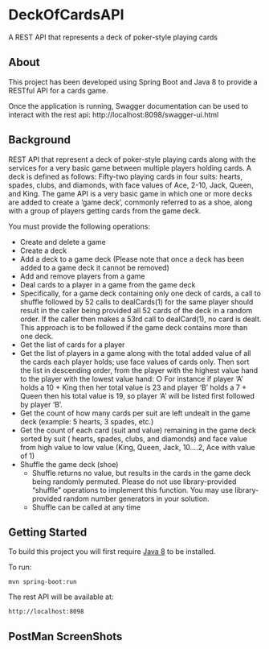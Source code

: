 # DeckOfCardsAPI
A REST API that represents a deck of poker-style playing cards

## About
This project has been developed using Spring Boot and Java 8 to provide a RESTful API for a cards game.

Once the application is running, Swagger documentation can be used to interact with the rest api:
http://localhost:8098/swagger-ui.html

## Background

REST API that represent a deck of
poker-style playing cards along with the services for a very basic game between multiple
players holding cards. A deck is defined as follows: Fifty-two playing cards in four suits: hearts,
spades, clubs, and diamonds, with face values of Ace, 2-10, Jack, Queen, and King.
The game API is a very basic game in which one or more decks are added to create a ‘game
deck’, commonly referred to as a shoe, along with a group of players getting cards from the
game deck.

You must provide the following operations:

  * Create and delete a game
  * Create a deck
  * Add a deck to a game deck (Please note that once a deck has been added to a game deck it cannot be
  removed)
  * Add and remove players from a game
  * Deal cards to a player in a game from the game deck
  * Specifically, for a game deck containing only one deck of cards, a call to shuffle
    followed by 52 calls to dealCards(1) for the same player should result in the
    caller being provided all 52 cards of the deck in a random order. If the caller then
    makes a 53rd call to dealCard(1), no card is dealt. This approach is to be
    followed if the game deck contains more than one deck.
  * Get the list of cards for a player
  * Get the list of players in a game along with the total added value of all the cards each
    player holds; use face values of cards only. Then sort the list in descending order, from
    the player with the highest value hand to the player with the lowest value hand:
    ○ For instance if player ‘A’ holds a 10 + King then her total value is 23 and player
    ‘B’ holds a 7 + Queen then his total value is 19, so player ‘A’ will be listed first
    followed by player ‘B’.
  * Get the count of how many cards per suit are left undealt in the game deck (example: 5
  hearts, 3 spades, etc.)
  * Get the count of each card (suit and value) remaining in the game deck sorted by suit (
    hearts, spades, clubs, and diamonds) and face value from high value to low value (King,
    Queen, Jack, 10….2, Ace with value of 1)
  * Shuffle the game deck (shoe)
      * Shuffle returns no value, but results in the cards in the game deck being
        randomly permuted. Please do not use library-provided “shuffle” operations to
        implement this function. You may use library- provided random number
        generators in your solution.
      * Shuffle can be called at any time

## Getting Started

To build this project you will first require [Java 8](http://www.oracle.com/technetwork/java/javase/downloads/index.html) to be installed.

To run:

    mvn spring-boot:run

The rest API will be available at:

    http://localhost:8098
    
## PostMan ScreenShots


